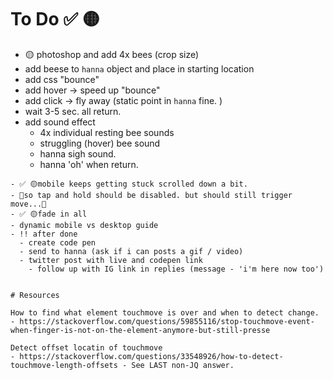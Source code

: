 # To Do ✅ 🟡
- 🟡 photoshop and add 4x bees (crop size)
- add beese to `hanna` object and place in starting location
- add css "bounce"
- add hover -> speed up "bounce"
- add click -> fly away (static point in `hanna` fine. )
- wait 3-5 sec. all return. 
- add sound effect
  - 4x individual resting bee sounds
  - struggling (hover) bee sound
  - hanna sigh sound.
  - hanna 'oh' when return. 

~~~
- ✅ 🟡mobile keeps getting stuck scrolled down a bit. 
- 🤔so tap and hold should be disabled. but should still trigger move...🤔
- ✅ 🟡fade in all
- dynamic mobile vs desktop guide
- !! after done
  - create code pen 
  - send to hanna (ask if i can posts a gif / video)
  - twitter post with live and codepen link 
    - follow up with IG link in replies (message - 'i'm here now too')


# Resources

How to find what element touchmove is over and when to detect change. 
- https://stackoverflow.com/questions/59855116/stop-touchmove-event-when-finger-is-not-on-the-element-anymore-but-still-presse

Detect offset locatin of touchmove
- https://stackoverflow.com/questions/33548926/how-to-detect-touchmove-length-offsets - See LAST non-JQ answer. 
